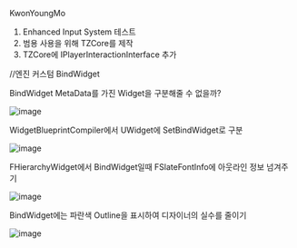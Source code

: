 KwonYoungMo

1. Enhanced Input System 테스트
2. 범용 사용을 위해 TZCore를 제작
3. TZCore에 IPlayerInteractionInterface 추가

//엔진 커스텀 BindWidget

BindWidget MetaData를 가진 Widget을 구분해줄 수 없을까?

![image](https://github.com/kwonymo88/SampleProject/assets/39462665/78c65a9a-83ec-4d4a-bc21-7ceeed07f1aa)

WidgetBlueprintCompiler에서 UWidget에 SetBindWidget로 구분

![image](https://github.com/kwonymo88/SampleProject/assets/39462665/64d1712f-f667-4919-94ad-254e418d0fab)

FHierarchyWidget에서 BindWidget일때 FSlateFontInfo에 아웃라인 정보 넘겨주기

![image](https://github.com/kwonymo88/SampleProject/assets/39462665/882c051b-f4ea-4dee-896c-bab4f6bfa49a)

BindWidget에는 파란색 Outline을 표시하여 디자이너의 실수를 줄이기

![image](https://github.com/kwonymo88/SampleProject/assets/39462665/3af495c8-c407-49f2-9f8a-96fd0e08e4d1)
